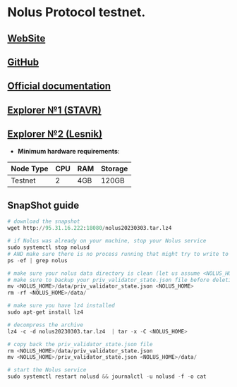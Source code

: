 # Nolus Protocol testnet.
## [WebSite](https://nolus.io) 
## [GitHub](https://github.com/Nolus-Protocol/nolus-core) 
## [Official documentation](https://docs-nolus-protocol.notion.site/Run-a-Full-Node-7a92545223e7483bb4a02cce30b53aa8)

## [Explorer №1 (STAVR)](https://explorer.stavr.tech/nolus-testnet/staking) 
## [Explorer №2 (Lesnik)](https://exp.utsa.tech/nolus-test)


- **Minimum hardware requirements**:

| Node Type |CPU | RAM  | Storage  | 
|-----------|----|------|----------|
| Testnet   |   2|  4GB | 120GB    |

## SnapShot guide
```python
# download the snapshot
wget http://95.31.16.222:18080/nolus20230303.tar.lz4

# if Nolus was already on your machine, stop your Nolus service
sudo systemctl stop nolusd
# AND make sure there is no process running that might try to write to the database
ps -ef | grep nolus

# make sure your nolus data directory is clean (let us assume <NOLUS_HOME> is your root Nolus directory)
# make sure to backup your priv_validator_state.json file before deleting the contents of the data directory
mv <NOLUS_HOME>/data/priv_validator_state.json <NOLUS_HOME>
rm -rf <NOLUS_HOME>/data/

# make sure you have lz4 installed
sudo apt-get install lz4

# decompress the archive
lz4 -c -d nolus20230303.tar.lz4  | tar -x -C <NOLUS_HOME>

# copy back the priv_validator_state.json file
rm <NOLUS_HOME>/data/priv_validator_state.json
mv <NOLUS_HOME>/priv_validator_state.json <NOLUS_HOME>/data/

# start the Nolus service 
sudo systemctl restart nolusd && journalctl -u nolusd -f -o cat
